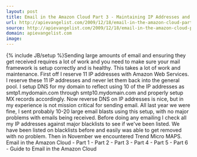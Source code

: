 ```yaml
---
layout: post
title: Email in the Amazon Cloud Part 3 - Maintaining IP Addresses and DNS Quality
url: http://apievangelist.com/2009/12/18/email-in-the-amazon-cloud-part-3-maintaining-ip-addresses-and-dns-quality/
source: http://apievangelist.com/2009/12/18/email-in-the-amazon-cloud-part-3-maintaining-ip-addresses-and-dns-quality/
domain: apievangelist.com
image: 
---
```

{% include JB/setup %}Sending large amounts of email and ensuring they get received requires a lot of work and you need to make sure your mail framework is setup correctly and is healthy. This takes a lot of work and maintenance.
First off I reserve 11 IP addresses with Amazon Web Services. I reserve these 11 IP addresses and never let them back into the general pool.
I setup DNS for my domain to reflect using 10 of the IP addresses as smtp1.mydomain.com through smtp10.mydomain.com and properly setup MX records accordingly.
Now reverse DNS on IP addresses is nice, but in my experience is not mission critical for sending email. All last year we were fine, I sent probably 10-20 large email blasts using this setup, with no major problems with emails being received.
Before doing any emailing I check all my IP addresses against major blacklists to see if we've been listed. We have been listed on blacklists before and easily was able to get removed with no problem.
Then in November we encountered Trend Micro MAPS.
Email in the Amazon Cloud - Part 1 - Part 2 - Part 3 - Part 4 - Part 5 - Part 6 - Guide  to Email in the Amazon Cloud
